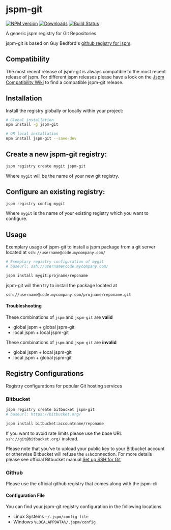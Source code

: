 jspm-git
==========

[![NPM version][npm-image]][npm-url] [![Downloads][downloads-image]][npm-url] [![Build Status][travis-image]][travis-url]

A generic jspm registry for Git Repositories.

jspm-git is based on Guy Bedford's [github registry for jspm](https://github.com/jspm/github/).

## Compatibility
The most recent release of jspm-git is always compatible to the most recent release of jspm. For different jspm releases please have a look on the [Jspm Compatibility Wiki](https://github.com/Orbs/jspm-git/wiki/Jspm-Compatibility) to find a compatible jspm-git release.

## Installation

Install the registry globally or locally within your project:

```bash
# Global installation
npm install -g jspm-git

# OR local installation
npm install jspm-git --save-dev

```

## Create a new jspm-git registry:

```bash
jspm registry create mygit jspm-git
```
Where `mygit` will be the name of your new git registry.

## Configure an existing registry:

```bash
jspm registry config mygit
```
Where `mygit` is the name of your existing registry which you want to configure.


## Usage
Exemplary usage of jspm-git to install a jspm package from a git server located at `ssh://username@code.mycompany.com/`

```bash
# Exemplary registry configuration of mygit
# baseurl: ssh://username@code.mycompany.com/

jspm install mygit:projname/reponame
```

jspm-git will then try to install the package located at
```
ssh://username@code.mycompany.com/projname/reponame.git
```
#### Troubleshooting
These combinations of `jspm` and `jspm-git` are **valid**
* global jspm + global jspm-git
* local jspm + local jspm-git

These combinations of `jspm` and `jspm-git` are **invalid**
* global jspm + local jspm-git
* local jspm + global jspm-git


## Registry Configurations
Registry configurations for popular Git hosting services
### Bitbucket
```bash
jspm registry create bitbucket jspm-git
# baseurl: https://bitbucket.org/

jspm install bitbucket:accountname/reponame
```

If you want to avoid rate limits please use the base URL `ssh://git@bitbucket.org/` instead.

Please note that you've to upload your public key to your Bitbucket account or otherwise Bitbucket will refuse the `ssh`connection. For more details please see official Bitbucket manual [Set up SSH for Git](https://confluence.atlassian.com/display/BITBUCKET/Set+up+SSH+for+Git)
### Github
Please use the official github registry that comes along with the jspm-cli

#### Configuration File
You can find your jspm-git registry configuration in the following locations
* Linux Systems `~/.jspm/config file`
* Windows `%LOCALAPPDATA%/.jspm/config`

[travis-url]: https://travis-ci.org/Orbs/jspm-git
[travis-image]: https://travis-ci.org/Orbs/jspm-git.svg?branch=master

[downloads-image]: http://img.shields.io/npm/dm/jspm-git.svg
[npm-url]: https://npmjs.org/package/jspm-git
[npm-image]: http://img.shields.io/npm/v/jspm-git.svg
